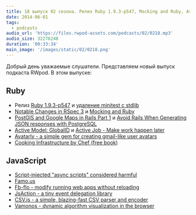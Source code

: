 ```yaml
---
title: 18 выпуск 02 сезона. Релиз Ruby 1.9.3-p547, Mocking and Ruby, Avatarly, Famo.us, JsAction и прочее
date: 2014-06-01
tags:
  - podcasts
audio_url: 'https://files.rwpod-assets.com/podcasts/02/0218.mp3'
audio_size: 32276248
duration: '00:33:34'
main_image: '/images/static/02/0218.png'
---
```


Добрый день уважаемые слушатели. Представляем новый выпуск подкаста RWpod. В этом выпуске:

## Ruby

- Релиз [Ruby 1.9.3-p547](https://www.ruby-lang.org/en/news/2014/05/16/ruby-1-9-3-p547-released/) и [удаление minitest с stdlib](https://bugs.ruby-lang.org/issues/9711)
- [Notable Changes in RSpec 3](http://myronmars.to/n/dev-blog/2014/05/notable-changes-in-rspec-3) и [Mocking and Ruby](http://solnic.eu/2014/05/22/mocking-and-ruby.html)
- [PostGIS and Google Maps in Rails Part 1](http://climber2002.github.io/blog/2014/05/18/postgis-and-google-maps-in-rails-part-1/) и [Avoid Rails When Generating JSON responses with PostgreSQL](http://reefpoints.dockyard.com/2014/05/27/avoid-rails-when-generating-json-responses-with-postgresql.html)
- [Active Model: GlobalID](https://github.com/rails/activemodel-globalid) и [Active Job - Make work happen later](https://github.com/rails/activejob)
- [Avatarly - a simple gem for creating gmail-like user avatars](https://github.com/lucek/avatarly)
- [Cooking Infrastructure by Chef (free book)](http://chef.leopard.in.ua/)

## JavaScript

- [Script-injected "async scripts" considered harmful](https://www.igvita.com/2014/05/20/script-injected-async-scripts-considered-harmful/)
- [Famo.us](http://famo.us/)
- [Fb-flo - modify running web apps without reloading](https://github.com/facebook/fb-flo)
- [JsAction - a tiny event delegation library](https://github.com/google/jsaction)
- [CSV.js - a simple, blazing-fast CSV parser and encoder](https://github.com/knrz/CSV.js)
- [Vamonos - dynamic algorithm visualization in the browser](http://rosulek.github.io/vamonos/demos/index.html)
